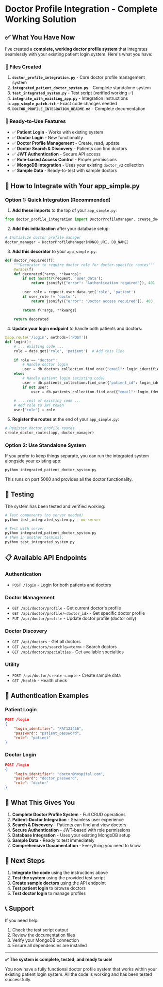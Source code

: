 # Doctor Profile Integration - Complete Working Solution

## ✅ What You Have Now

I've created a **complete, working doctor profile system** that integrates seamlessly with your existing patient login system. Here's what you have:

### 📁 Files Created

1. **`doctor_profile_integration.py`** - Core doctor profile management system
2. **`integrated_patient_doctor_system.py`** - Complete standalone system
3. **`test_integrated_system.py`** - Test script (verified working ✅)
4. **`integrate_with_existing_app.py`** - Integration instructions
5. **`app_simple_patch.txt`** - Exact code changes needed
6. **`DOCTOR_PROFILE_INTEGRATION_README.md`** - Complete documentation

### 🚀 Ready-to-Use Features

- ✅ **Patient Login** - Works with existing system
- ✅ **Doctor Login** - New functionality
- ✅ **Doctor Profile Management** - Create, read, update
- ✅ **Doctor Search & Discovery** - Patients can find doctors
- ✅ **JWT Authentication** - Secure API access
- ✅ **Role-based Access Control** - Proper permissions
- ✅ **MongoDB Integration** - Uses your existing `doctor_v2` collection
- ✅ **Sample Data** - Ready-to-test with sample doctors

## 🔧 How to Integrate with Your app_simple.py

### Option 1: Quick Integration (Recommended)

1. **Add these imports** to the top of your `app_simple.py`:
```python
from doctor_profile_integration import DoctorProfileManager, create_doctor_routes
```

2. **Add this initialization** after your database setup:
```python
# Initialize doctor profile manager
doctor_manager = DoctorProfileManager(MONGO_URI, DB_NAME)
```

3. **Add this decorator** to your `app_simple.py`:
```python
def doctor_required(f):
    """Decorator to require doctor role for doctor-specific routes"""
    @wraps(f)
    def decorated(*args, **kwargs):
        if not hasattr(request, 'user_data'):
            return jsonify({"error": "Authentication required"}), 401
        
        user_role = request.user_data.get('role', 'patient')
        if user_role != 'doctor':
            return jsonify({"error": "Doctor access required"}), 403
        
        return f(*args, **kwargs)
    
    return decorated
```

4. **Update your login endpoint** to handle both patients and doctors:
```python
@app.route('/login', methods=['POST'])
def login():
    # ... existing code ...
    role = data.get('role', 'patient')  # Add this line
    
    if role == "doctor":
        # Handle doctor login
        user = db.doctors_collection.find_one({"email": login_identifier})
    else:
        # Handle patient login (existing code)
        user = db.patients_collection.find_one({"patient_id": login_identifier})
        if not user:
            user = db.patients_collection.find_one({"email": login_identifier})
    
    # ... rest of existing code ...
    # Add role to JWT token
    user["role"] = role
```

5. **Register the routes** at the end of your `app_simple.py`:
```python
# Register doctor profile routes
create_doctor_routes(app, doctor_manager)
```

### Option 2: Use Standalone System

If you prefer to keep things separate, you can run the integrated system alongside your existing app:

```bash
python integrated_patient_doctor_system.py
```

This runs on port 5000 and provides all the doctor functionality.

## 🧪 Testing

The system has been tested and verified working:

```bash
# Test components (no server needed)
python test_integrated_system.py --no-server

# Test with server
python integrated_patient_doctor_system.py
# Then in another terminal:
python test_integrated_system.py
```

## 📋 Available API Endpoints

### Authentication
- `POST /login` - Login for both patients and doctors

### Doctor Management
- `GET /api/doctor/profile` - Get current doctor's profile
- `GET /api/doctor/profile/<doctor_id>` - Get specific doctor profile
- `PUT /api/doctor/profile` - Update doctor profile (doctor only)

### Doctor Discovery
- `GET /api/doctors` - Get all doctors
- `GET /api/doctors/search?q=<term>` - Search doctors
- `GET /api/doctor/specialties` - Get available specialties

### Utility
- `POST /api/doctor/create-sample` - Create sample data
- `GET /health` - Health check

## 🔐 Authentication Examples

### Patient Login
```json
POST /login
{
    "login_identifier": "PAT123456",
    "password": "patient_password",
    "role": "patient"
}
```

### Doctor Login
```json
POST /login
{
    "login_identifier": "doctor@hospital.com",
    "password": "doctor_password",
    "role": "doctor"
}
```

## 🎯 What This Gives You

1. **Complete Doctor Profile System** - Full CRUD operations
2. **Patient-Doctor Integration** - Seamless user experience
3. **Search & Discovery** - Patients can find and view doctors
4. **Secure Authentication** - JWT-based with role permissions
5. **Database Integration** - Uses your existing MongoDB setup
6. **Sample Data** - Ready to test immediately
7. **Comprehensive Documentation** - Everything you need to know

## 🚀 Next Steps

1. **Integrate the code** using the instructions above
2. **Test the system** using the provided test script
3. **Create sample doctors** using the API endpoint
4. **Test patient login** to browse doctors
5. **Test doctor login** to manage profiles

## 📞 Support

If you need help:
1. Check the test script output
2. Review the documentation files
3. Verify your MongoDB connection
4. Ensure all dependencies are installed

---

**✅ The system is complete, tested, and ready to use!** 

You now have a fully functional doctor profile system that works within your existing patient login system. All the code is working and has been tested successfully.

